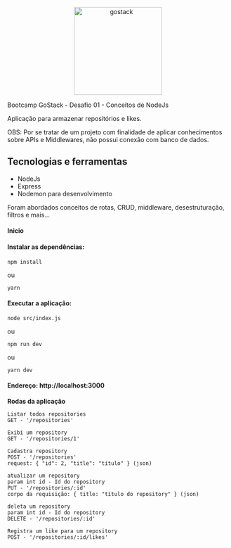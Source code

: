 <p align="center">
  <img src="https://rocketseat-cdn.s3-sa-east-1.amazonaws.com/bootcamp-header.png" alt="gostack" width="200">
</p>

Bootcamp GoStack - Desafio 01 - Conceitos de NodeJs

Aplicação para armazenar repositórios e likes.

OBS: Por se tratar de um projeto com finalidade de aplicar conhecimentos sobre APIs e Middlewares, não possui conexão com banco de dados.

## Tecnologias e ferramentas

<ul>
<li>NodeJs</li>
<li>Express</li>
<li>Nodemon para desenvolvimento</li>
</ul>

<p> Foram abordados conceitos de rotas, CRUD, middleware, desestruturação, filtros e mais...</p>

#### Inicio

#### Instalar as dependências:

```
npm install
```
ou
```
yarn
```

#### Executar a aplicação:

```
node src/index.js
```
ou
```
npm run dev
```
ou
```
yarn dev
```

#### Endereço: **http://localhost:3000**

**Rodas da aplicação**

```
Listar todos repositories
GET - '/repositories'

Exibi um repository
GET - '/repositories/1'

Cadastra repository
POST - '/repositories'
request: { "id": 2, "title": "título" } (json)

atualizar um repository
param int id - Id do repository
PUT - '/repositories/:id'
corpo da requisição: { title: "título do repository" } (json)

deleta um repository
param int id - Id do repository
DELETE - '/repositories/:id'

Registra um like para um repository
POST - '/repositories/:id/likes'

```